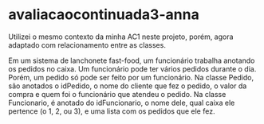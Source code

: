 # avaliacaocontinuada3-anna

Utilizei o mesmo contexto da minha AC1 neste projeto, porém, agora adaptado com relacionamento entre as classes.

Em um sistema de lanchonete fast-food, um funcionário trabalha anotando os pedidos no caixa. 
Um funcionário pode ter vários pedidos durante o dia. Porém, um pedido só pode ser 
feito por um funcionário.
Na classe Pedido, são anotados o idPedido, o nome do cliente que fez o pedido, o valor da compra e quem foi o funcionário que atendeu o pedido.
Na classe Funcionario, é anotado do idFuncionario, o nome dele, qual caixa ele pertence (o 1, 2, ou 3), e uma lista com os pedidos que ele fez.


